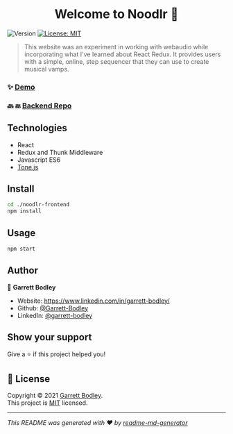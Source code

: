 <h1 align="center">Welcome to Noodlr 👋</h1>
<p>
  <img alt="Version" src="https://img.shields.io/badge/version-0.1.0-blue.svg?cacheSeconds=2592000" />
  <a href="https://github.com/Garrett-Bodley/noodlr-frontend/blob/main/LICENSE" target="_blank">
    <img alt="License: MIT" src="https://img.shields.io/badge/License-MIT-yellow.svg" />
  </a>
</p>

> This website was an experiment in working with webaudio while incorporating what I've learned about React Redux. It provides users with a simple, online, step sequencer that they can use to create musical vamps.

### ✨ [Demo](https://practical-pare-d3cda2.netlify.app/)

### 🔙 🔚 [Backend Repo](https://github.com/Garrett-Bodley/noodlr-backend)

## Technologies
- React
- Redux and Thunk Middleware
- Javascript ES6
- [Tone.js](https://tonejs.github.io/)

## Install

```sh
cd ./noodlr-frontend 
npm install
```

## Usage

```sh
npm start
```

## Author

👤 **Garrett Bodley**

* Website: https://www.linkedin.com/in/garrett-bodley/
* Github: [@Garrett-Bodley](https://github.com/Garrett-Bodley)
* LinkedIn: [@garrett-bodley](https://linkedin.com/in/garrett-bodley)

## Show your support

Give a ⭐️ if this project helped you!

## 📝 License

Copyright © 2021 [Garrett Bodley](https://github.com/Garrett-Bodley).<br />
This project is [MIT](https://github.com/Garrett-Bodley/noodlr-frontend/blob/main/LICENSE) licensed.

***
_This README was generated with ❤️ by [readme-md-generator](https://github.com/kefranabg/readme-md-generator)_